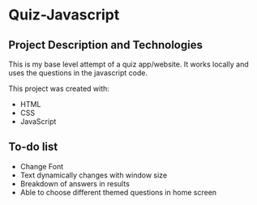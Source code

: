 # Quiz-Javascript

## Project Description and Technologies

This is my base level attempt of a quiz app/website. It works locally and uses the questions in the javascript code.

This project was created with:
- HTML
- CSS
- JavaScript

## To-do list
- Change Font
- Text dynamically changes with window size
- Breakdown of answers in results
- Able to choose different themed questions in home screen
